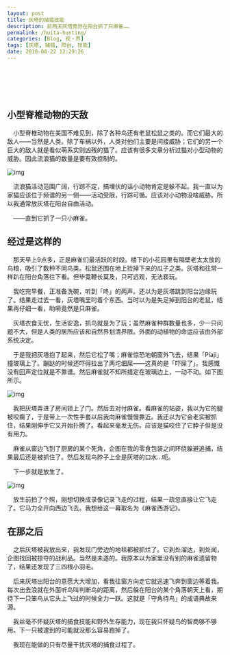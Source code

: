 ```yaml
---
layout: post
title: 灰塔的捕猎技能
description: 前两天灰塔竟然在阳台抓了只麻雀……
permalink: /huita-hunting/
categories: [Blog, 视・界]
tags: [灰塔, 捕猎, 阳台, 技能]
date: 2018-08-22 12:29:26 
---
```



# 　


## 小型脊椎动物的天敌

　小型脊椎动物在美国不难见到，除了各种鸟还有老鼠松鼠之类的。而它们最大的敌人——当然是人类。除了车祸以外，人类对他们主要是间接威胁；它们的另一个巨大的敌人就是看似萌系实则凶残的猫了。应该有很多文章分析过猫对小型动物的威胁。因此流浪猫的数量是要有效控制的。

![img](http://lanternd.qiniudn.com/Pic4Post/huita-hunting/ht-hunting-1.jpg "看似安分的灰塔")

　流浪猫活动范围广阔，行踪不定，搞埋伏的话小动物肯定是躲不起。我一直以为家猫应该位于频谱的另一侧——活动受限，行踪可循。应该对小动物没啥威胁。所以我通常放灰塔在阳台自由活动。

　——直到它抓了一只小麻雀。


## 经过是这样的

　那天早上9点多，正是麻雀们最活跃的时段。楼下的小花园里有隔壁老太太放的鸟粮，吸引了数种不同鸟类。松鼠还围在地上捡掉下来的瓜子之类。灰塔和往常一样趴在阳台角落往下看。但毕竟鞭长莫及，只可远观，无法亵玩。

　我吃完早餐，正准备洗碗，听到「咚」的两声。还以为是灰塔跳到阳台边缘玩了。结果走过去一看，灰塔嘴里叼着个东西。当时以为是失足掉到阳台的老鼠，结果再仔细一看，哟嗬竟然是只麻雀。

　灰塔衣食无忧，生活安逸，抓鸟就是为了玩；虽然麻雀种群数量也多，少一只问题不大，但是人类的居所应该和自然界划清界限。外面的动植物的命运应该由外部系统决定。

　于是我把灰塔抱了起来，然后它松了嘴；麻雀惊恐地朝窗外飞去，结果「Piaji」撞玻璃上了。蹦跶的时候还吓得拉出了两坨细屎——这真的是「吓屎了」。我感慨没有回声定位就是不靠谱。然后麻雀就不知所措定在玻璃边上，一动不动。如下图所示。

![img](http://lanternd.qiniudn.com/Pic4Post/huita-hunting/ht-hunting-2.jpg "懵逼的麻雀")

　我把灰塔弄进了房间锁上了门。然后去对付麻雀。看麻雀的站姿，我以为它的腿被咬瘸了，于是带上一次性手套以后我向麻雀慢慢靠近。我还以为它会老实被抓住，结果刚伸手它又开始扑腾了。看起来毫发无伤。应该是猫咬住了它脖子但是没有用力。

　麻雀从窗边飞到了厨房的某个死角，企图在我的零食包装之间环绕躲避追捕，结果最后还是被抓住了。然后发现鸟脖子上全是灰塔的口水…呃。

　下一步就是放生了。

![img](http://lanternd.qiniudn.com/Pic4Post/huita-hunting/ht-hunting-3.jpg "放生之")

　放生前拍了个照，刚想切换成录像记录飞走的过程，结果一疏忽直接让它飞走了。它马力全开向西边飞去。我想给这一幕取名为《麻雀西游记》。


## 在那之后

　之后灰塔被我放出来，我发现门旁边的地毯都被抓烂了。它到处溜达，到处闻，企图找回被掠夺的战利品。当然是未遂的。我原本以为家里没有别的麻雀遗留物了，结果还发现了三四根小羽毛。

　后来灰塔出阳台的意愿大大增加，看我往窗方向走它就迅速飞奔到窗边等着我。每次出去浪就在外面听鸟叫判断鸟的距离，然后躲在阳台的某个角落朝天上看，期待下一只笨鸟从它头上飞过的时候全力一跃。这就是「守角待鸟」的成语典故来源。

　我丝毫不怀疑灰塔的捕食技能和野外生存能力，现在我只怀疑鸟的智商够不够用。下一只被逮到的可能就没那么容易跑掉了。

　我现在能做的只有尽量干扰灰塔的捕食过程了。


